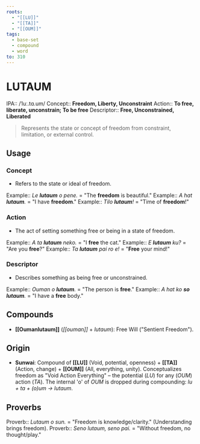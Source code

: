 ```yaml
---
roots:
  - "[[LU]]"
  - "[[TA]]"
  - "[[OUM]]"
tags:
  - base-set
  - compound
  - word
to: 310
---
```

# LUTAUM

IPA::				/ˈluː.tɑ.um/
Concept::		**Freedom, Liberty, Unconstraint**
Action::		**To free, liberate, unconstrain; To be free**
Descriptor::	**Free, Unconstrained, Liberated**

> Represents the state or concept of freedom from constraint, limitation, or external control.

## Usage

### Concept
*   Refers to the state or ideal of freedom.

Example::   *Le **lutaum** o pene.* = "The **freedom** is beautiful."
Example::   *A hat **lutaum**.* = "I have **freedom**."
Example::   *Tilo **lutaum**!* = "Time of **freedom**!"

### Action
*   The act of setting something free or being in a state of freedom.

Example::   *A ta **lutaum** neko.* = "I **free** the cat."
Example::   *E **lutaum** ku?* = "Are you **free**?"
Example::   *Ta **lutaum** pai ro e!* = "**Free** your mind!"

### Descriptor
*   Describes something as being free or unconstrained.

Example::   *Ouman o **lutaum**.* = "The person is **free**."
Example::   *A hat ko **so lutaum**.* = "I have a **free** body."

## Compounds
*   **[[Oumanlutaum]]** (*[[ouman]]* + *lutaum*): Free Will ("Sentient Freedom").

## Origin
*   **Sunwai**: Compound of **[[LU]]** (Void, potential, openness) + **[[TA]]** (Action, change) + **[[OUM]]** (All, everything, unity). Conceptualizes freedom as "Void Action Everything" – the potential (*LU*) for any (*OUM*) action (*TA*). The internal 'o' of *OUM* is dropped during compounding: *lu + ta + (o)um -> lutaum*.

## Proverbs

Proverb:: *Lutaum o sun.* = "Freedom is knowledge/clarity." (Understanding brings freedom).
Proverb:: *Seno lutaum, seno pai.* = "Without freedom, no thought/play."